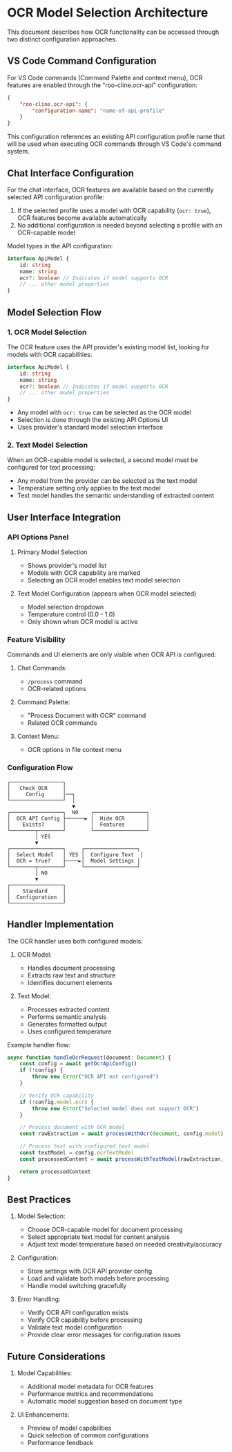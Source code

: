 # OCR Model Selection Architecture

This document describes how OCR functionality can be accessed through two distinct configuration approaches.

## VS Code Command Configuration

For VS Code commands (Command Palette and context menu), OCR features are enabled through the "roo-cline.ocr-api" configuration:

```json
{
	"roo-cline.ocr-api": {
		"configuration-name": "name-of-api-profile"
	}
}
```

This configuration references an existing API configuration profile name that will be used when executing OCR commands through VS Code's command system.

## Chat Interface Configuration

For the chat interface, OCR features are available based on the currently selected API configuration profile:

1. If the selected profile uses a model with OCR capability (`ocr: true`), OCR features become available automatically
2. No additional configuration is needed beyond selecting a profile with an OCR-capable model

Model types in the API configuration:

```typescript
interface ApiModel {
	id: string
	name: string
	ocr?: boolean // Indicates if model supports OCR
	// ... other model properties
}
```

## Model Selection Flow

### 1. OCR Model Selection

The OCR feature uses the API provider's existing model list, looking for models with OCR capabilities:

```typescript
interface ApiModel {
	id: string
	name: string
	ocr?: boolean // Indicates if model supports OCR
	// ... other model properties
}
```

- Any model with `ocr: true` can be selected as the OCR model
- Selection is done through the existing API Options UI
- Uses provider's standard model selection interface

### 2. Text Model Selection

When an OCR-capable model is selected, a second model must be configured for text processing:

- Any model from the provider can be selected as the text model
- Temperature setting only applies to the text model
- Text model handles the semantic understanding of extracted content

## User Interface Integration

### API Options Panel

1. Primary Model Selection

    - Shows provider's model list
    - Models with OCR capability are marked
    - Selecting an OCR model enables text model selection

2. Text Model Configuration (appears when OCR model selected)
    - Model selection dropdown
    - Temperature control (0.0 - 1.0)
    - Only shown when OCR model is active

### Feature Visibility

Commands and UI elements are only visible when OCR API is configured:

1. Chat Commands:

    - `/process` command
    - OCR-related options

2. Command Palette:

    - "Process Document with OCR" command
    - Related OCR commands

3. Context Menu:
    - OCR options in file context menu

### Configuration Flow

```
┌─────────────────┐
│   Check OCR     │
│     Config      │──┐
└─────────────────┘  │
                     ▼
┌─────────────────┐  NO    ┌─────────────────┐
│  OCR API Config ├──────► │  Hide OCR       │
│    Exists?      │        │  Features       │
└────────┬────────┘        └─────────────────┘
         │ YES
         ▼
┌─────────────────┐     ┌─────────────────┐
│  Select Model   │ YES │  Configure Text  │
│  OCR = true?    ├────►│  Model Settings │
└────────┬────────┘     └─────────────────┘
         │ NO
         ▼
┌─────────────────┐
│    Standard     │
│  Configuration  │
└─────────────────┘
```

## Handler Implementation

The OCR handler uses both configured models:

1. OCR Model:

    - Handles document processing
    - Extracts raw text and structure
    - Identifies document elements

2. Text Model:
    - Processes extracted content
    - Performs semantic analysis
    - Generates formatted output
    - Uses configured temperature

Example handler flow:

```typescript
async function handleOcrRequest(document: Document) {
	const config = await getOcrApiConfig()
	if (!config) {
		throw new Error("OCR API not configured")
	}

	// Verify OCR capability
	if (!config.model.ocr) {
		throw new Error("Selected model does not support OCR")
	}

	// Process document with OCR model
	const rawExtraction = await processWithOcr(document, config.model)

	// Process text with configured text model
	const textModel = config.ocrTextModel
	const processedContent = await processWithTextModel(rawExtraction, textModel.id, textModel.temperature)

	return processedContent
}
```

## Best Practices

1. Model Selection:

    - Choose OCR-capable model for document processing
    - Select appropriate text model for content analysis
    - Adjust text model temperature based on needed creativity/accuracy

2. Configuration:

    - Store settings with OCR API provider config
    - Load and validate both models before processing
    - Handle model switching gracefully

3. Error Handling:
    - Verify OCR API configuration exists
    - Verify OCR capability before processing
    - Validate text model configuration
    - Provide clear error messages for configuration issues

## Future Considerations

1. Model Capabilities:

    - Additional model metadata for OCR features
    - Performance metrics and recommendations
    - Automatic model suggestion based on document type

2. UI Enhancements:
    - Preview of model capabilities
    - Quick selection of common configurations
    - Performance feedback
